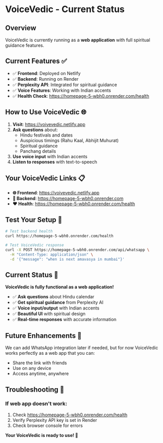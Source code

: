 # VoiceVedic - Current Status

## Overview
VoiceVedic is currently running as a **web application** with full spiritual guidance features.

## Current Features ✅

- ✅ **Frontend**: Deployed on Netlify
- ✅ **Backend**: Running on Render
- ✅ **Perplexity API**: Integrated for spiritual guidance
- ✅ **Voice Features**: Working with Indian accents
- ✅ **Health Check**: https://homepage-5-wbh0.onrender.com/health

## How to Use VoiceVedic 🌐

1. **Visit**: https://voivevedic.netlify.app
2. **Ask questions** about:
   - Hindu festivals and dates
   - Auspicious timings (Rahu Kaal, Abhijit Muhurat)
   - Spiritual guidance
   - Panchang details
3. **Use voice input** with Indian accents
4. **Listen to responses** with text-to-speech

## Your VoiceVedic Links 📋

- **🌐 Frontend**: https://voivevedic.netlify.app
- **🔧 Backend**: https://homepage-5-wbh0.onrender.com
- **❤️ Health**: https://homepage-5-wbh0.onrender.com/health

## Test Your Setup 🧪

```bash
# Test backend health
curl https://homepage-5-wbh0.onrender.com/health

# Test VoiceVedic response
curl -X POST https://homepage-5-wbh0.onrender.com/api/whatsapp \
  -H "Content-Type: application/json" \
  -d '{"message": "when is next amavasya in mumbai"}'
```

## Current Status 🎯

**VoiceVedic is fully functional as a web application!**

- ✅ **Ask questions** about Hindu calendar
- ✅ **Get spiritual guidance** from Perplexity AI
- ✅ **Voice input/output** with Indian accents
- ✅ **Beautiful UI** with spiritual design
- ✅ **Real-time responses** with accurate information

## Future Enhancements 🚀

We can add WhatsApp integration later if needed, but for now VoiceVedic works perfectly as a web app that you can:
- Share the link with friends
- Use on any device
- Access anytime, anywhere

## Troubleshooting 🔧

### If web app doesn't work:
1. Check https://homepage-5-wbh0.onrender.com/health
2. Verify Perplexity API key is set in Render
3. Check browser console for errors

**Your VoiceVedic is ready to use! 🎉**
